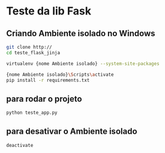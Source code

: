 # Teste da lib Fask


## Criando Ambiente isolado no Windows


```bash
git clone http://
cd teste_flask_jinja

virtualenv {nome Ambiente isolado} --system-site-packages

{nome Ambiente isolado}\Scripts\activate
pip install -r requirements.txt
```

## para rodar o projeto 


```bash
python teste_app.py
```

## para desativar o Ambiente isolado

```bash
deactivate
```
